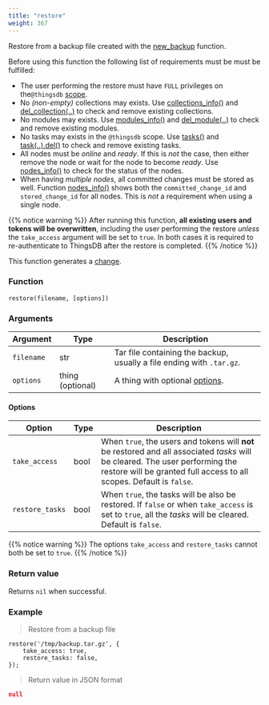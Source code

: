 ```yaml
---
title: "restore"
weight: 367
---
```


Restore from a backup file created with the [new_backup](#../../node-api/new_backup) function.

Before using this function the following list of requirements must be must be fulfilled:

 - The user performing the restore must have `FULL` privileges on the`@thingsdb` [scope](../../overview/scopes).
 - No _(non-empty)_ collections may exists. Use [collections_info()](../collections_info) and [del_collection(..)](../del_collection) to check and remove existing collections.
 - No modules may exists. Use [modules_info()](../modules_info) and [del_module(..)](../del_module) to check and remove existing modules.
 - No tasks may exists in the `@thingsdb` scope. Use [tasks()](../../collection-api/tasks) and [task(..).del()](../../data-types/task/del) to check and remove existing tasks.
 - All nodes must be *online* and *ready*. If this is *not* the case, then either remove the node or wait for the node to become *ready*. Use [nodes_info()](../../node-api/nodes_info) to check for the status of the nodes.
 - When having *multiple nodes*, all committed changes must be stored as well. Function [nodes_info()](../../node-api/nodes_info) shows both the `committed_change_id` and `stored_change_id` for all nodes. This is *not* a requirement when using a single node.

{{% notice warning %}}
After running this function, **all existing users and tokens will be overwritten**, including the user performing the restore *unless* the `take_access` argument will be set to `true`. In both cases it is required to re-authenticate to ThingsDB after the restore is completed.
{{% /notice %}}

This function generates a [change](../../overview/changes).

### Function

`restore(filename, [options])`

### Arguments

Argument | Type | Description
-------- | ---- | -----------
`filename` | str | Tar file containing the backup, usually a file ending with `.tar.gz`.
`options` | thing (optional) | A thing with optional [options](#options).


#### Options

Option | Type | Description
-------- | ---- | -----------
`take_access` | bool | When `true`, the users and tokens will **not** be restored and all associated *tasks* will be cleared. The user performing the restore will be granted full access to all scopes. Default is `false`.
`restore_tasks` | bool | When `true`, the tasks will be also be restored. If `false` or when `take_access` is set to `true`, all the *tasks* will be cleared. Default is `false`.

{{% notice warning %}}
The options `take_access` and `restore_tasks` cannot both be set to `true`.
{{% /notice %}}

### Return value

Returns `nil` when successful.

### Example

> Restore from a backup file

```thingsdb,syntax_only,@t
restore('/tmp/backup.tar.gz', {
    take_access: true,
    restore_tasks: false,
});
```

> Return value in JSON format

```json
null
```

